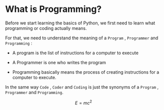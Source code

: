 # What is Programming?

Before we start learning the basics of Python, we first need to learn what programming or coding actually means.

For that, we need to understand the meaning of a `Program` , `Programmer` and `Programming` :

- A program is the list of instructions for a computer to execute

- A Programmer is one who writes the program

- Programming basically means the process of creating instructions for a computer to execute.

In the same way `Code` , `Coder` and `Coding` is just the synonyms of a `Program` , `Programmer` and `Programming`.

$$E=mc^2$$
